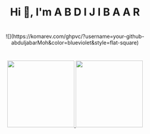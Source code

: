 <h1 align="center">Hi 👋, I'm A B D I J I B A A R </h1>


 <div align="center" style="margin: 40px 0">
![](https://komarev.com/ghpvc/?username=your-github-abduljabarMoh&color=blueviolet&style=flat-square)
  </div>

<div align="center">
  <a href="https://github.com/abduljabarMoh">
  <img height="180em" src="https://github-readme-stats.vercel.app/api?username=abduljabarMoh&show_icons=true&theme=dracula&include_all_commits=true&count_private=true"/>
  <img height="180em" src="https://github-readme-stats.vercel.app/api/top-langs/?username=abduljabarMoh&layout=compact&langs_count=7&theme=dracula"/>
</div>


 


